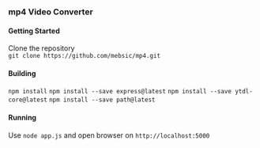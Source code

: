 ### mp4 Video Converter
#### Getting Started
Clone the repository<br>
``git clone https://github.com/mebsic/mp4.git``
#### Building
``npm install``
``npm install --save express@latest``
``npm install --save ytdl-core@latest``
``npm install --save path@latest``
#### Running
Use ``node app.js`` and open browser on ``http://localhost:5000``
